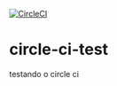 [![CircleCI](https://circleci.com/gh/tevokashi/circle-ci-test.svg?style=svg)](https://github.com/tevokashi/circle-ci-test)
# circle-ci-test
testando o circle ci
